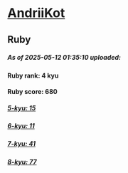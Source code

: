# [AndriiKot](https://www.codewars.com/users/AndriiKot) 
## Ruby

##### As of 2025-05-12 01:35:10 uploaded:

#### Ruby rank: 4 kyu

#### Ruby score: 680

##### [5-kyu: 15](https://github.com/AndriiKot/Ruby__CodeWars/tree/main/kyu-5)

##### [6-kyu: 11](https://github.com/AndriiKot/Ruby__CodeWars/tree/main/kyu-6)

##### [7-kyu: 41](https://github.com/AndriiKot/Ruby__CodeWars/tree/main/kyu-7)

##### [8-kyu: 77](https://github.com/AndriiKot/Ruby__CodeWars/tree/main/kyu-8)

